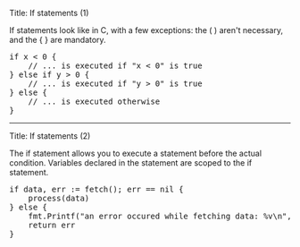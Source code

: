 Title: If statements (1)

If statements look like in C, with a few exceptions: the ( ) aren't necessary,
and the { } are mandatory.

<pre class="prettyprint" data-lang="go">
if x < 0 {
	// ... is executed if "x < 0" is true
} else if y > 0 {
	// ... is executed if "y > 0" is true
} else {
	// ... is executed otherwise
}
</pre>

---
Title: If statements (2)

The if statement allows you to execute a statement before the actual condition.
Variables declared in the statement are scoped to the if statement.

<pre class="prettyprint" data-lang="go">
if data, err := fetch(); err == nil {
	process(data)
} else {
	fmt.Printf("an error occured while fetching data: %v\n", err)
	return err
}
</pre>

